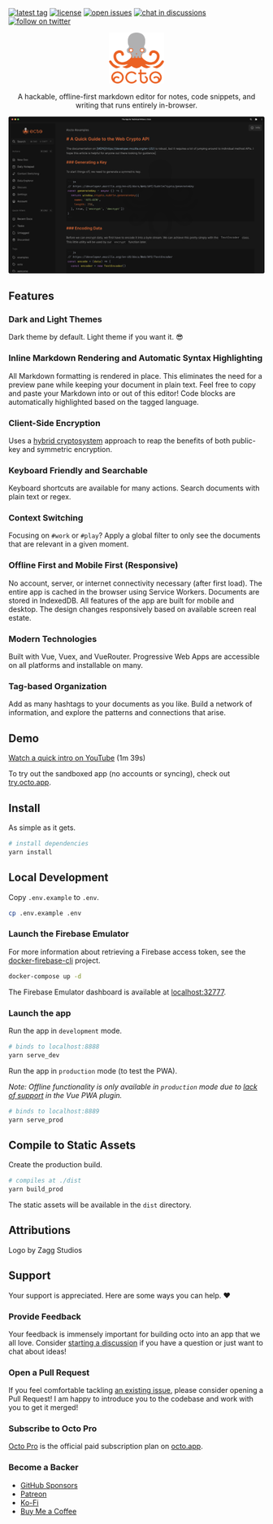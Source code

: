 [![latest tag](https://img.shields.io/github/v/tag/writewithocto/octo?color=blue&label=latest%20tag&sort=semver)](https://github.com/writewithocto/octo/releases)
[![license](https://img.shields.io/github/license/writewithocto/octo)](https://github.com/writewithocto/octo/blob/main/LICENSE)
[![open issues](https://img.shields.io/github/issues-raw/writewithocto/octo)](https://github.com/writewithocto/octo/issues)
[![chat in discussions](https://img.shields.io/badge/chat-in%20discussions-7289da)](https://github.com/writewithocto/octo/discussions)
[![follow on twitter](https://img.shields.io/badge/follow-on%20twitter-1da1f2)](https://twitter.com/writewithocto)

<p align="center">
  <a href="https://octo.app">
    <img height="100" src="resources/spooky-stacked.png">
  </a>
</p>

<p align="center">A hackable, offline-first markdown editor for notes, code snippets, and writing that runs entirely in-browser.</p>

[![screenshot](resources/spooky-desktop.png)](https://octo.app)

## Features

### Dark and Light Themes

Dark theme by default. Light theme if you want it. 😎

### Inline Markdown Rendering and Automatic Syntax Highlighting

All Markdown formatting is rendered in place. This eliminates the need for a preview pane while keeping your document in plain text. Feel free to copy and paste your Markdown into or out of this editor! Code blocks are automatically highlighted based on the tagged language.

### Client-Side Encryption

Uses a [hybrid cryptosystem](https://en.wikipedia.org/wiki/Hybrid_cryptosystem) approach to reap the benefits of both public-key and symmetric encryption.

### Keyboard Friendly and Searchable

Keyboard shortcuts are available for many actions. Search documents with plain text or regex.

### Context Switching

Focusing on `#work` or `#play`? Apply a global filter to only see the documents that are relevant in a given moment.

### Offline First and Mobile First (Responsive)

No account, server, or internet connectivity necessary (after first load). The entire app is cached in the browser using Service Workers. Documents are stored in IndexedDB. All features of the app are built for mobile and desktop. The design changes responsively based on available screen real estate.

### Modern Technologies

Built with Vue, Vuex, and VueRouter. Progressive Web Apps are accessible on all platforms and installable on many.

### Tag-based Organization

Add as many hashtags to your documents as you like. Build a network of information, and explore the patterns and connections that arise.

## Demo

[Watch a quick intro on YouTube](https://youtu.be/Brtvzu-3qT8) (1m 39s)

To try out the sandboxed app (no accounts or syncing), check out [try.octo.app](https://try.octo.app).

## Install

As simple as it gets.

```bash
# install dependencies
yarn install
```

## Local Development

Copy `.env.example` to `.env`.

```bash
cp .env.example .env
```

### Launch the Firebase Emulator

For more information about retrieving a Firebase access token, see the [docker-firebase-cli](https://github.com/voraciousdev/docker-firebase-cli) project.

```bash
docker-compose up -d
```

The Firebase Emulator dashboard is available at [localhost:32777](http://localhost:32777).

### Launch the app

Run the app in `development` mode.

```bash
# binds to localhost:8888
yarn serve_dev
```

Run the app in `production` mode (to test the PWA).

_Note: Offline functionality is only available in `production` mode due to [lack of support](https://github.com/vuejs/vue-cli/issues/2678) in the Vue PWA plugin._

```bash
# binds to localhost:8889
yarn serve_prod
```

## Compile to Static Assets

Create the production build.

```bash
# compiles at ./dist
yarn build_prod
```

The static assets will be available in the `dist` directory.

## Attributions

Logo by Zagg Studios

## Support

Your support is appreciated. Here are some ways you can help. ♥️

### Provide Feedback

Your feedback is immensely important for building octo into an app that we all love. Consider [starting a discussion](https://github.com/writewithocto/octo/discussions) if you have a question or just want to chat about ideas!

### Open a Pull Request

If you feel comfortable tackling [an existing issue](https://github.com/writewithocto/octo/issues), please consider opening a Pull Request! I am happy to introduce you to the codebase and work with you to get it merged!

### Subscribe to Octo Pro

[Octo Pro](https://octo.app/account) is the official paid subscription plan on [octo.app](https://octo.app).

### Become a Backer

- [GitHub Sponsors](https://github.com/sponsors/voraciousdev)
- [Patreon](https://patreon.com/voraciousdev)
- [Ko-Fi](https://ko-fi.com/voraciousdev)
- [Buy Me a Coffee](https://www.buymeacoffee.com/voraciousdev)
